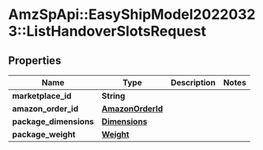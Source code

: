 # AmzSpApi::EasyShipModel20220323::ListHandoverSlotsRequest

## Properties
Name | Type | Description | Notes
------------ | ------------- | ------------- | -------------
**marketplace_id** | **String** |  | 
**amazon_order_id** | [**AmazonOrderId**](AmazonOrderId.md) |  | 
**package_dimensions** | [**Dimensions**](Dimensions.md) |  | 
**package_weight** | [**Weight**](Weight.md) |  | 


